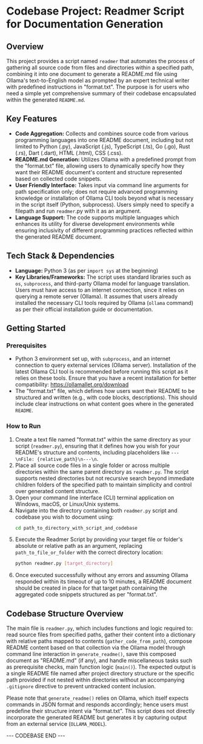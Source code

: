 # Codebase Project: Readmer Script for Documentation Generation

## Overview
This project provides a script named `readmer` that automates the process of gathering all source code from files and directories within a specified path, combining it into one document to generate a README.md file using Ollama's text-to-English model as prompted by an expert technical writer with predefined instructions in "format.txt". The purpose is for users who need a simple yet comprehensive summary of their codebase encapsulated within the generated `README.md`.

## Key Features
- **Code Aggregation:** Collects and combines source code from various programming languages into one README document, including but not limited to Python (.py), JavaScript (.js), TypeScript (.ts), Go (.go), Rust (.rs), Dart (.dart), HTML (.html), CSS (.css).
- **README.md Generation:** Utilizes Ollama with a predefined prompt from the "format.txt" file, allowing users to dynamically specify how they want their README document's content and structure represented based on collected code snippets.
- **User Friendly Interface:** Takes input via command line arguments for path specification only; does not require advanced programming knowledge or installation of Ollama CLI tools beyond what is necessary in the script itself (Python, subprocess). Users simply need to specify a filepath and run `readmer`.py with it as an argument.
- **Language Support:** The code supports multiple languages which enhances its utility for diverse development environments while ensuring inclusivity of different programming practices reflected within the generated README document.

## Tech Stack & Dependencies
- **Language:** Python 3 (as per `import sys` at the beginning)
- **Key Libraries/Frameworks:** The script uses standard libraries such as `os`, `subprocess`, and third-party Ollama model for language translation. Users must have access to an internet connection, since it relies on querying a remote server (Ollama). It assumes that users already installed the necessary CLI tools required by Ollama (`ollama` command) as per their official installation guide or documentation.

## Getting Started

### Prerequisites
- Python 3 environment set up, with `subprocess`, and an internet connection to query external services (Ollama server). Installation of the latest Ollama CLI tool is recommended before running this script as it relies on these tools. Ensure that you have a recent installation for better compatibility: https://ollamallet.org/download
- The "format.txt" file, which defines how users want their README to be structured and written (e.g., with code blocks, descriptions). This should include clear instructions on what content goes where in the generated `README`.

### How to Run
1. Create a text file named "format.txt" within the same directory as your script (`readmer.py`), ensuring that it defines how you wish for your README's structure and contents, including placeholders like `---\nFile: {relative_path}\n---\n`.
2. Place all source code files in a single folder or across multiple directories within the same parent directory as `readmer.py`. The script supports nested directories but not recursive search beyond immediate children folders of the specified path to maintain simplicity and control over generated content structure.
3. Open your command line interface (CLI) terminal application on Windows, macOS, or Linux/Unix systems.
4. Navigate into the directory containing both `readmer.py` script and codebase you wish to document using: 
   ```bash
   cd path_to_directory_with_script_and_codebase
   ```
5. Execute the Readmer Script by providing your target file or folder's absolute or relative path as an argument, replacing `path_to_file_or_folder` with the correct directory location: 
   ```bash
   python readmer.py [target_directory]
   ```
6. Once executed successfully without any errors and assuming Ollama responded within its timeout of up to 10 minutes, a README document should be created in place for that target path containing the aggregated code snippets structured as per "format.txt".

## Codebase Structure Overview
The main file is `readmer.py`, which includes functions and logic required to: read source files from specified paths, gather their content into a dictionary with relative paths mapped to contents (`gather_code_from_path`), compose README content based on that collection via the Ollama model through command line interaction in `generate_readme()`, save this composed document as "README.md" (if any), and handle miscellaneous tasks such as prerequisite checks, main function logic (`main()`). The expected output is a single README file named after project directory structure or the specific path provided if not nested within directories without an accompanying `.gitignore` directive to prevent untracked content inclusion.

Please note that `generate_readme()` relies on Ollama, which itself expects commands in JSON format and responds accordingly; hence users must predefine their structure intent via "format.txt". This script does not directly incorporate the generated README but generates it by capturing output from an external service (`OLLAMA_MODEL`).

--- CODEBASE END ---